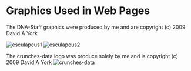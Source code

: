 # Graphics Used in Web Pages

The DNA-Staff graphics were produced by me and are copyright (c) 2009 David A York
  
![esculapeus1](https://github.com/medmatix/crunches-data2/blob/master/img/DNA-tree-crop2-alpha_tilt.png)                        ![esculapeus2](https://github.com/medmatix/crunches-data2/blob/master/img/DNA-tree-crop2-alpha.png)

The crunches-data logo was produce solely by me and is copyright (c) 2009 David A York
![crunches-data](https://github.com/medmatix/crunches-data2/blob/master/img/Number_cruncherCr2.ico)
